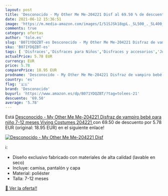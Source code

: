 ```yaml
---
layout: post
title: 'Desconocido - My Other Me Me-204221 Disf al 69.50 % de descuento'
date: 2021-06-12 15:36:51
image: 'https://m.media-amazon.com/images/I/51SJSk18qpL._SL500_._SL400_.jpg'
comments: true
category: ofertas
author: 'tole.es'
slug: 'B071YDQZBT-es Desconocido - My Other Me Me-204221 Disfraz de vampiro...'
sku: 'B071YDQZBT-es'
tags: [ 'Disfraces','Disfraces para Niños','Disfraces y accesorios','Juguetes','Juguetes y juegos','bebé','desconocido', ]
actualPrice: 5.78 EUR
currency: EUR
price: 5.78
comparePrice: 18.95 EUR
prodname: 'Desconocido - My Other Me Me-204221 Disfraz de vampiro bebé para niño  7-12 meses  Viving Costumes 204221 '
country: 'es'
flag: '🇪🇸'
brand: 'Desconocido'
buyurl: 'https://www.amazon.es/dp/B071YDQZBT/?tag=tolees-21'
descuento: '69.50'
average: '5.78'
---
```


Está [Desconocido - My Other Me Me-204221 Disfraz de vampiro bebé para niño  7-12 meses  Viving Costumes 204221 ](https://www.amazon.es/dp/B071YDQZBT/?tag=tolees-21) con 69.50 de descuento por 5.78 EUR (original: 18.95 EUR) en el siguiente enlace!

[![Desconocido - My Other Me Me-204221 Disf](https://m.media-amazon.com/images/I/51SJSk18qpL._SL500_._SL400_.jpg)](https://www.amazon.es/dp/B071YDQZBT/?tag=tolees-21)

ℹ️:

- Diseño exclusivo fabricado con materiales de alta calidad (lavable en seco)
- Incluye: camisa, pantalón y capa
- Material: poliéster
- Talla: 7-12 meses

[🛒 Ver la oferta!!](https://www.amazon.es/dp/B071YDQZBT/?tag=tolees-21)
